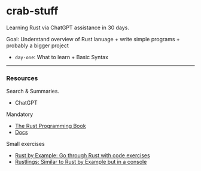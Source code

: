 # crab-stuff

Learning Rust via ChatGPT assistance in 30 days.

Goal: Understand overview of Rust lanuage + write simple programs + probably a bigger project

- `day-one`: What to learn + Basic Syntax

---

### Resources

Search & Summaries.

- ChatGPT

Mandatory

- [The Rust Programming Book](https://doc.rust-lang.org/stable/book/)
- [Docs](https://www.rust-lang.org/learn)

Small exercises

- [Rust by Example: Go through Rust with code exercises](https://doc.rust-lang.org/rust-by-example/)
- [Rustlings: Similar to Rust by Example but in a console](https://github.com/rust-lang/rustlings)
